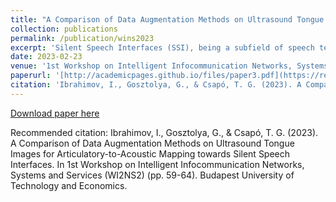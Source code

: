 ```yaml
---
title: "A Comparison of Data Augmentation Methods on Ultrasound Tongue Images for Articulatory- to-Acoustic Mapping towards Silent Speech Interfaces"
collection: publications
permalink: /publication/wins2023
excerpt: 'Silent Speech Interfaces (SSI), being a subfield of speech technology, break the limitations of automatic speech recognition when acoustic signals cannot be produced or clearly captured. SSI focuses on the articulation process of speech production in order to map articulatory data into acoustics. Ultrasound tongue imaging (UTI), a non-invasive, clinically safe technique to view the shape, position, and movements of the tongue, has recently become popular in the process of collecting articulatory data of the tongue movement. It has already been shown that data augmentation can be helpful for solving the overfitting problem and improving the generalization ability of deep neural networks. In this paper, we discuss the preliminary implementation and comparison of data augmentation methods on Azerbaijani ultrasound and speech recordings that has been recorded by us. These strategies include consecutive and intermittent time masking, sinusoidal noise injection, and random scaling. We explore the generation of new data samples using the provided methods on the dataset. We use mean-squared error validation loss as an evaluation metric to measure the performance of all the above data augmentation methods.'
date: 2023-02-23
venue: '1st Workshop on Intelligent Infocommunication Networks, Systems and Services (WI2NS2)'
paperurl: '[http://academicpages.github.io/files/paper3.pdf](https://repozitorium.omikk.bme.hu/items/ddfaeaf6-4498-4873-90c9-cabe72bb1686]'
citation: 'Ibrahimov, I., Gosztolya, G., & Csapó, T. G. (2023). A Comparison of Data Augmentation Methods on Ultrasound Tongue Images for Articulatory-to-Acoustic Mapping towards Silent Speech Interfaces. In 1st Workshop on Intelligent Infocommunication Networks, Systems and Services (WI2NS2) (pp. 59-64). Budapest University of Technology and Economics.'
---
```


[Download paper here](http://academicpages.github.io/files/paper3.pdf](https://repozitorium.omikk.bme.hu/items/ddfaeaf6-4498-4873-90c9-cabe72bb1686))

Recommended citation: Ibrahimov, I., Gosztolya, G., & Csapó, T. G. (2023). A Comparison of Data Augmentation Methods on Ultrasound Tongue Images for Articulatory-to-Acoustic Mapping towards Silent Speech Interfaces. In 1st Workshop on Intelligent Infocommunication Networks, Systems and Services (WI2NS2) (pp. 59-64). Budapest University of Technology and Economics.
